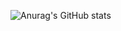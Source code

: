 ![Anurag's GitHub stats](https://github-readme-stats.vercel.app/api?username=cdb-is-not-good&show_icons=true&theme=tokyonight)

